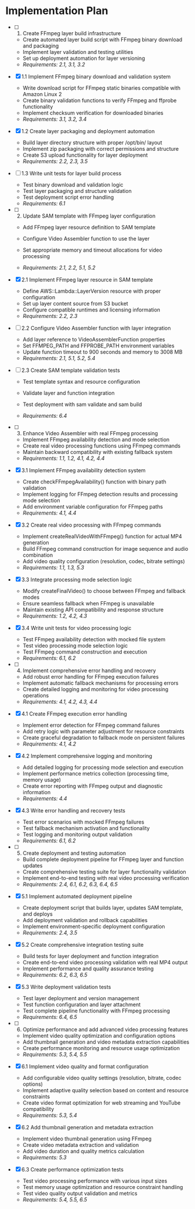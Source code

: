 # Implementation Plan

- [ ] 1. Create FFmpeg layer build infrastructure
  - Create automated layer build script with FFmpeg binary download and packaging
  - Implement layer validation and testing utilities
  - Set up deployment automation for layer versioning
  - _Requirements: 2.1, 3.1, 3.2_

- [x] 1.1 Implement FFmpeg binary download and validation system



  - Write download script for FFmpeg static binaries compatible with Amazon Linux 2
  - Create binary validation functions to verify FFmpeg and ffprobe functionality
  - Implement checksum verification for downloaded binaries
  - _Requirements: 3.1, 3.2, 3.4_

- [x] 1.2 Create layer packaging and deployment automation



  - Build layer directory structure with proper /opt/bin/ layout
  - Implement zip packaging with correct permissions and structure
  - Create S3 upload functionality for layer deployment
  - _Requirements: 2.2, 2.3, 3.5_



- [ ] 1.3 Write unit tests for layer build process
  - Test binary download and validation logic
  - Test layer packaging and structure validation
  - Test deployment script error handling
  - _Requirements: 6.1_

- [ ] 2. Update SAM template with FFmpeg layer configuration
  - Add FFmpeg layer resource definition to SAM template
  - Configure Video Assembler function to use the layer


  - Set appropriate memory and timeout allocations for video processing
  - _Requirements: 2.1, 2.2, 5.1, 5.2_

- [x] 2.1 Implement FFmpeg layer resource in SAM template


  - Define AWS::Lambda::LayerVersion resource with proper configuration
  - Set up layer content source from S3 bucket
  - Configure compatible runtimes and licensing information
  - _Requirements: 2.2, 2.3_



- [ ] 2.2 Configure Video Assembler function with layer integration
  - Add layer reference to VideoAssemblerFunction properties
  - Set FFMPEG_PATH and FFPROBE_PATH environment variables
  - Update function timeout to 900 seconds and memory to 3008 MB
  - _Requirements: 2.1, 5.1, 5.2, 5.4_

- [ ] 2.3 Create SAM template validation tests
  - Test template syntax and resource configuration
  - Validate layer and function integration

  - Test deployment with sam validate and sam build
  - _Requirements: 6.4_

- [ ] 3. Enhance Video Assembler with real FFmpeg processing
  - Implement FFmpeg availability detection and mode selection
  - Create real video processing functions using FFmpeg commands
  - Maintain backward compatibility with existing fallback system
  - _Requirements: 1.1, 1.2, 4.1, 4.2, 4.4_

- [x] 3.1 Implement FFmpeg availability detection system

  - Create checkFFmpegAvailability() function with binary path validation
  - Implement logging for FFmpeg detection results and processing mode selection
  - Add environment variable configuration for FFmpeg paths
  - _Requirements: 4.1, 4.4_

- [x] 3.2 Create real video processing with FFmpeg commands


  - Implement createRealVideoWithFFmpeg() function for actual MP4 generation
  - Build FFmpeg command construction for image sequence and audio combination
  - Add video quality configuration (resolution, codec, bitrate settings)
  - _Requirements: 1.1, 1.3, 5.3_

- [x] 3.3 Integrate processing mode selection logic


  - Modify createFinalVideo() to choose between FFmpeg and fallback modes
  - Ensure seamless fallback when FFmpeg is unavailable
  - Maintain existing API compatibility and response structure
  - _Requirements: 1.2, 4.2, 4.3_

- [x] 3.4 Write unit tests for video processing logic


  - Test FFmpeg availability detection with mocked file system
  - Test video processing mode selection logic
  - Test FFmpeg command construction and execution
  - _Requirements: 6.1, 6.2_

- [ ] 4. Implement comprehensive error handling and recovery
  - Add robust error handling for FFmpeg execution failures
  - Implement automatic fallback mechanisms for processing errors
  - Create detailed logging and monitoring for video processing operations
  - _Requirements: 4.1, 4.2, 4.3, 4.4_

- [x] 4.1 Create FFmpeg execution error handling

  - Implement error detection for FFmpeg command failures
  - Add retry logic with parameter adjustment for resource constraints
  - Create graceful degradation to fallback mode on persistent failures
  - _Requirements: 4.1, 4.2_

- [x] 4.2 Implement comprehensive logging and monitoring

  - Add detailed logging for processing mode selection and execution
  - Implement performance metrics collection (processing time, memory usage)
  - Create error reporting with FFmpeg output and diagnostic information
  - _Requirements: 4.4_

- [x] 4.3 Write error handling and recovery tests

  - Test error scenarios with mocked FFmpeg failures
  - Test fallback mechanism activation and functionality
  - Test logging and monitoring output validation
  - _Requirements: 6.1, 6.2_

- [ ] 5. Create deployment and testing automation
  - Build complete deployment pipeline for FFmpeg layer and function updates
  - Create comprehensive testing suite for layer functionality validation
  - Implement end-to-end testing with real video processing verification
  - _Requirements: 2.4, 6.1, 6.2, 6.3, 6.4, 6.5_

- [x] 5.1 Implement automated deployment pipeline

  - Create deployment script that builds layer, updates SAM template, and deploys
  - Add deployment validation and rollback capabilities
  - Implement environment-specific deployment configuration
  - _Requirements: 2.4, 3.5_

- [x] 5.2 Create comprehensive integration testing suite

  - Build tests for layer deployment and function integration
  - Create end-to-end video processing validation with real MP4 output
  - Implement performance and quality assurance testing
  - _Requirements: 6.2, 6.3, 6.5_

- [x] 5.3 Write deployment validation tests

  - Test layer deployment and version management
  - Test function configuration and layer attachment
  - Test complete pipeline functionality with FFmpeg processing
  - _Requirements: 6.4, 6.5_

- [ ] 6. Optimize performance and add advanced video processing features
  - Implement video quality optimization and configuration options
  - Add thumbnail generation and video metadata extraction capabilities
  - Create performance monitoring and resource usage optimization
  - _Requirements: 5.3, 5.4, 5.5_

- [x] 6.1 Implement video quality and format configuration

  - Add configurable video quality settings (resolution, bitrate, codec options)
  - Implement adaptive quality selection based on content and resource constraints
  - Create video format optimization for web streaming and YouTube compatibility
  - _Requirements: 5.3, 5.4_

- [x] 6.2 Add thumbnail generation and metadata extraction

  - Implement video thumbnail generation using FFmpeg
  - Create video metadata extraction and validation
  - Add video duration and quality metrics calculation
  - _Requirements: 5.3_

- [x] 6.3 Create performance optimization tests


  - Test video processing performance with various input sizes
  - Test memory usage optimization and resource constraint handling
  - Test video quality output validation and metrics
  - _Requirements: 5.4, 5.5, 6.5_